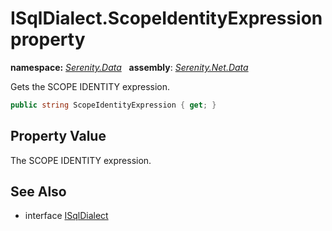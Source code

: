 # ISqlDialect.ScopeIdentityExpression property
**namespace:** *[Serenity.Data](../../README.md#serenity.data-namespace)*   **assembly**: *[Serenity.Net.Data](../../README.md)*

Gets the SCOPE IDENTITY expression.

```csharp
public string ScopeIdentityExpression { get; }
```

## Property Value

The SCOPE IDENTITY expression.

## See Also

* interface [ISqlDialect](../ISqlDialect.md)